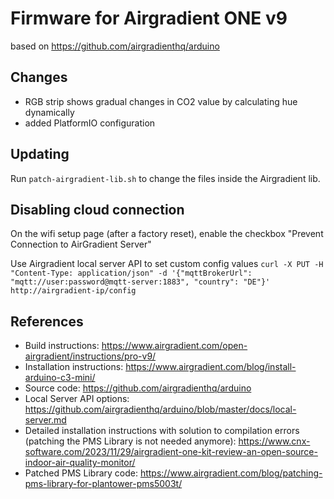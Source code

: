 # Firmware for Airgradient ONE v9

based on https://github.com/airgradienthq/arduino

## Changes
- RGB strip shows gradual changes in CO2 value by calculating hue dynamically
- added PlatformIO configuration

## Updating
Run `patch-airgradient-lib.sh` to change the files inside the Airgradient lib.

## Disabling cloud connection
On the wifi setup page (after a factory reset), 
enable the checkbox "Prevent Connection to AirGradient Server"

Use Airgradient local server API to set custom config values
`curl -X PUT -H "Content-Type: application/json" -d '{"mqttBrokerUrl": "mqtt://user:password@mqtt-server:1883", "country": "DE"}' http://airgradient-ip/config`

## References
- Build instructions: https://www.airgradient.com/open-airgradient/instructions/pro-v9/
- Installation instructions: https://www.airgradient.com/blog/install-arduino-c3-mini/
- Source code: https://github.com/airgradienthq/arduino
- Local Server API options: https://github.com/airgradienthq/arduino/blob/master/docs/local-server.md
- Detailed installation instructions with solution to compilation errors (patching the PMS Library is not needed anymore): https://www.cnx-software.com/2023/11/29/airgradient-one-kit-review-an-open-source-indoor-air-quality-monitor/
- Patched PMS Library code: https://www.airgradient.com/blog/patching-pms-library-for-plantower-pms5003t/

